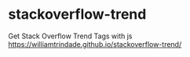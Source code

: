 # stackoverflow-trend
Get Stack Overflow Trend Tags with js  
https://williamtrindade.github.io/stackoverflow-trend/
